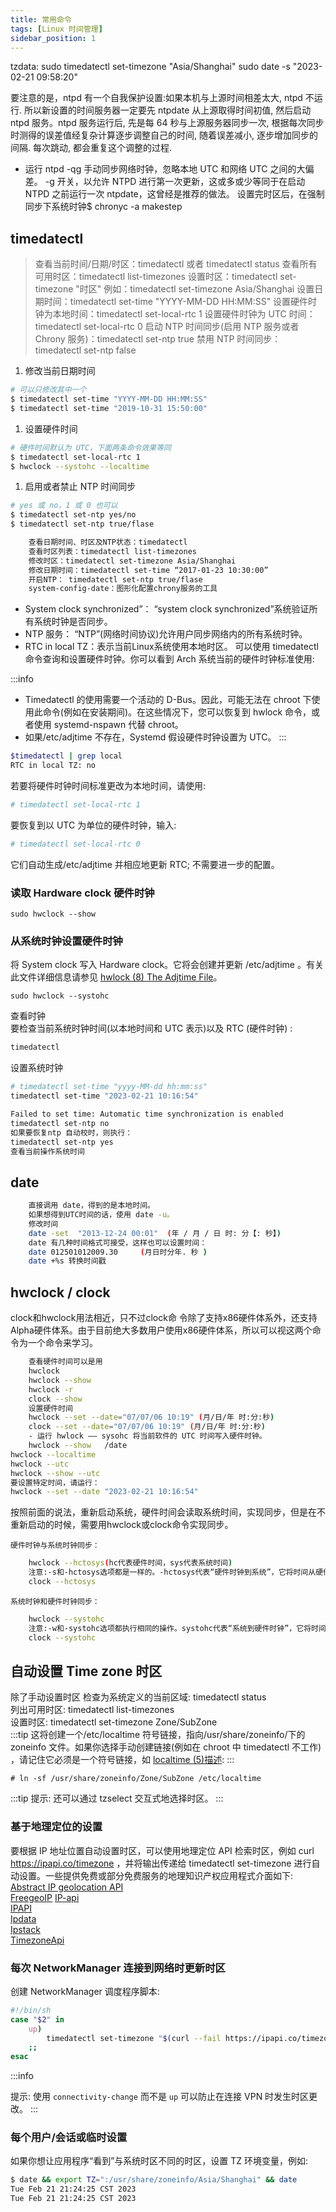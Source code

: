 ```yaml
---
title: 常用命令
tags: [Linux 时间管理]
sidebar_position: 1
---
```

 tzdata:
sudo timedatectl set-timezone "Asia/Shanghai"
sudo date -s "2023-02-21 09:58:20"


要注意的是，ntpd 有一个自我保护设置:如果本机与上源时间相差太大, ntpd 不运行. 所以新设置的时间服务器一定要先 ntpdate 从上源取得时间初值, 然后启动 ntpd 服务。ntpd 服务运行后, 先是每 64 秒与上源服务器同步一次, 根据每次同步时测得的误差值经复杂计算逐步调整自己的时间, 随着误差减小, 逐步增加同步的间隔. 每次跳动, 都会重复这个调整的过程.
- 运行 ntpd -qg 手动同步网络时钟，忽略本地 UTC 和网络 UTC 之间的大偏差。
  -g 开关，以允许 NTPD 进行第一次更新，这或多或少等同于在启动 NTPD 之前运行一次 ntpdate，这曾经是推荐的做法。
设置完时区后，在强制同步下系统时钟$ chronyc -a makestep
## timedatectl
>查看当前时间/日期/时区：timedatectl 或者 timedatectl status
>查看所有可用时区：timedatectl list-timezones
>设置时区：timedatectl set-timezone "时区" 例如：timedatectl set-timezone Asia/Shanghai
>设置日期时间：timedatectl set-time "YYYY-MM-DD HH:MM:SS"
设置硬件时钟为本地时间：timedatectl set-local-rtc 1
>设置硬件时钟为 UTC 时间：timedatectl set-local-rtc 0
>启动 NTP 时间同步(启用 NTP 服务或者 Chrony 服务)：timedatectl set-ntp true
>禁用 NTP 时间同步：timedatectl set-ntp false

1. 修改当前日期时间

```bash
# 可以只修改其中一个
$ timedatectl set-time "YYYY-MM-DD HH:MM:SS"
$ timedatectl set-time "2019-10-31 15:50:00"
```

1. 设置硬件时间

```bash
# 硬件时间默认为 UTC，下面两条命令效果等同
$ timedatectl set-local-rtc 1
$ hwclock --systohc --localtime
```

1. 启用或者禁止 NTP 时间同步

```bash
# yes 或 no，1 或 0 也可以
$ timedatectl set-ntp yes/no
$ timedatectl set-ntp true/flase
```

```bash
	查看日期时间、时区及NTP状态：timedatectl
	查看时区列表：timedatectl list-timezones
	修改时区：timedatectl set-timezone Asia/Shanghai
	修改日期时间：timedatectl set-time “2017-01-23 10:30:00”
	开启NTP： timedatectl set-ntp true/flase
	system-config-date：图形化配置chrony服务的工具
```



- System clock synchronized”： “system clock synchronized”系统验证所有系统时钟是否同步。
- NTP 服务： “NTP”(网络时间协议)允许用户同步网络内的所有系统时钟。
- RTC in local TZ：表示当前Linux系统使用本地时区。
可以使用 timedatectl 命令查询和设置硬件时钟。你可以看到 Arch 系统当前的硬件时钟标准使用:

:::info
- Timedatectl 的使用需要一个活动的 D-Bus。因此，可能无法在 chroot 下使用此命令(例如在安装期间)。在这些情况下，您可以恢复到 hwlock 命令，或者使用 systemd-nspawn 代替 chroot。
- 如果/etc/adjtime 不存在，Systemd 假设硬件时钟设置为 UTC。
:::

```bash
$timedatectl | grep local
RTC in local TZ: no
```
若要将硬件时钟时间标准更改为本地时间，请使用:
```bash
# timedatectl set-local-rtc 1
```
要恢复到以 UTC 为单位的硬件时钟，输入:
```bash
# timedatectl set-local-rtc 0
```
它们自动生成/etc/adjtime 并相应地更新 RTC; 不需要进一步的配置。
### 读取 Hardware clock 硬件时钟
```
sudo hwclock --show
```
### 从系统时钟设置硬件时钟
将 System clock 写入 Hardware clock。它将会创建并更新 /etc/adjtime 。有关此文件详细信息请参见 [hwlock (8) The Adjtime File](https://man.archlinux.org/man/hwclock.8#The_Adjtime_File)。

```
sudo hwclock --systohc
```

查看时钟  
	要检查当前系统时钟时间(以本地时间和 UTC 表示)以及 RTC (硬件时钟) :
```bash
timedatectl
```
设置系统时钟
```bash
# timedatectl set-time "yyyy-MM-dd hh:mm:ss"
timedatectl set-time "2023-02-21 10:16:54"

Failed to set time: Automatic time synchronization is enabled
timedatectl set-ntp no
如果要恢复ntp 自动校时，则执行：
timedatectl set-ntp yes
查看当前操作系统时间
```
## date
```bash
	直接调用 date，得到的是本地时间。
	如果想得到UTC时间的话，使用 date -u。
	修改时间
	date -set  "2013-12-24 00:01"  (年 / 月 / 日 时: 分【: 秒】) 
	date 有几种时间格式可接受，这样也可以设置时间：
	date 012501012009.30     (月日时分年. 秒 )
	date +%s 转换时间戳
```
## hwclock / clock 
clock和hwclock用法相近，只不过clock命 令除了支持x86硬件体系外，还支持Alpha硬件体系。由于目前绝大多数用户使用x86硬件体系，所以可以视这两个命令为一个命令来学习。
```bash
	查看硬件时间可以是用 
	hwclock
	hwclock --show
	hwclock -r
	clock --show
	设置硬件时间
	hwclock --set --date="07/07/06 10:19" (月/日/年 时:分:秒)
	clock --set --date="07/07/06 10:19" (月/日/年 时:分:秒)
    - 运行 hwlock —— sysohc 将当前软件的 UTC 时间写入硬件时钟。
	hwclock --show   /date
hwclock --localtime
hwclock --utc 
hwclock --show --utc
要设置特定时间，请运行：
hwclock --set --date "2023-02-21 10:16:54"

```
按照前面的说法，重新启动系统，硬件时间会读取系统时间，实现同步，但是在不重新启动的时候，需要用hwclock或clock命令实现同步。
	
	硬件时钟与系统时钟同步：

```bash
	hwclock --hctosys(hc代表硬件时间，sys代表系统时间)
	注意:-s和-hctosys选项都是一样的。-hctosys代表“硬件时钟到系统”，它将时间从硬件时钟复制到系统时钟。
	clock --hctosys
```
	系统时钟和硬件时钟同步：
```bash
	hwclock --systohc
	注意:-w和-systohc选项都执行相同的操作。systohc代表“系统到硬件时钟”，它将时间从系统复制到硬件时钟。
	clock --systohc
```


## 自动设置 Time zone 时区

除了手动设置时区
	检查为系统定义的当前区域: timedatectl status  
	列出可用时区: timedatectl list-timezones  
	设置时区: timedatectl set-timezone Zone/SubZone  
:::tip
这将创建一个/etc/localtime 符号链接，指向/usr/share/zoneinfo/下的 zoneinfo 文件。如果你选择手动创建链接(例如在 chroot 中 timedatectl 不工作) ，请记住它必须是一个符号链接，如 [localtime (5)描述](https://man.archlinux.org/man/localtime.5#DESCRIPTION):
:::
```
# ln -sf /usr/share/zoneinfo/Zone/SubZone /etc/localtime
```
:::tip
提示: 还可以通过 tzselect 交互式地选择时区。
:::

### 基于地理定位的设置
要根据 IP 地址位置自动设置时区，可以使用地理定位 API 检索时区，例如 curl https://ipapi.co/timezone ，并将输出传递给 timedatectl set-timezone 进行自动设置。一些提供免费或部分免费服务的地理知识产权应用程式介面如下:
[Abstract IP geolocation API](https://www.abstractapi.com/ip-geolocation-api)  
[FreegeoIP](https://freegeoip.app/) 
[IP-api](https://ip-api.com/)  
[IPAPI](https://ipapi.co/)  
[Ipdata](https://ipdata.co/)  
[Ipstack](https://ipstack.com/)  
[TimezoneApi](https://timezoneapi.io/)  
### 每次 NetworkManager 连接到网络时更新时区
创建 NetworkManager 调度程序脚本:

```bash title="/etc/NetworkManager/dispatcher.d/09-timezone"
#!/bin/sh
case "$2" in
    up)
        timedatectl set-timezone "$(curl --fail https://ipapi.co/timezone)"
    ;;
esac
```
:::info

提示: 使用 `connectivity-change` 而不是 `up` 可以防止在连接 VPN 时发生时区更改。
:::

### 每个用户/会话或临时设置

如果你想让应用程序“看到”与系统时区不同的时区，设置 TZ 环境变量，例如:
```bash
$ date && export TZ=":/usr/share/zoneinfo/Asia/Shanghai" && date
Tue Feb 21 21:24:25 CST 2023
Tue Feb 21 21:24:25 CST 2023
```


